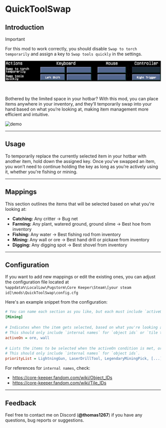 # QuickToolSwap

## Introduction

> [!IMPORTANT]
> For this mod to work correctly, you should disable `Swap to torch temporarily` and assign a key to
`Swap tools quickly` in the settings.
>
> ![img.png](assets/KeyBindings.png)

<br>


Bothered by the limited space in your hotbar? With this mod, you can place items anywhere in your inventory,
and they’ll temporarily swap into your hand based on what you’re looking at, making item management more efficient and
intuitive.

<img src="assets/Demo.gif" alt="demo"/>

---

## Usage

To temporarily replace the currently selected item in your hotbar with another item, hold down the assigned key. Once
you've swapped an item,
you won’t need to continue holding the key as long as you’re actively using it, whether you're fishing or mining.

---

## Mappings

This section outlines the items that will be selected based on what you're looking at:

* **Catching:** Any critter -> Bug net
* **Farming:** Any plant, watered ground, ground slime -> Best hoe from inventory
* **Fishing:** Any water -> Best fishing rod from inventory
* **Mining:** Any wall or ore -> Best hand drill or pickaxe from inventory
* **Digging:** Any digging spot -> Best shovel from inventory

---

## Configuration

If you want to add new mappings or edit the existing ones, you can adjust the configuration file located at<br>
`%appdata%\LocalLow\Pugstorm\Core Keeper\Steam\[your steam id]\mods\QuickToolSwap\config.cfg`

Here's an example snippet from the configuration:

```cfg
# You can name each section as you like, but each must include `activeOn` and `priorityList`.
[Mining]

# Indicates when the item gets selected, based on what you're looking at.
# This should only include `internal names` for `object ids` or `tile types`.
activeOn = ore, wall
 
# Lists the items to be selected when the activeOn condition is met, ordered by preference from highest to lowest.
# This should only include `internal names` for `object ids`.
priorityList = LightningGun, LaserDrillTool, LegendaryMiningPick, [...], CopperMiningPick, WoodMiningPick
```

For references for `internal names`, check:

* https://core-keeper.fandom.com/wiki/Object_IDs
* https://core-keeper.fandom.com/wiki/Tile_IDs

---

## Feedback

Feel free to contact me on Discord (**@thomas1267**) if you have any questions, bug reports or suggestions.